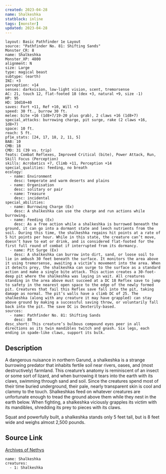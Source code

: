 ```yaml
---
created: 2023-04-28
name: Shalkeshka
statblock: inline
tags: [monster]
updated: 2023-04-28
---
```

```statblock
layout: Basic Pathfinder 1e Layout
source: "Pathfinder No. 81: Shifting Sands"
Monster_CR: 8
name: Shalkeshka
Monster_XP: 4800
alignment: N
size: Large
type: magical beast
subtype: (earth)
INI: +3
perception: +14
senses: darkvision, low-light vision, scent, tremorsense
AC: 21, touch 12, flat-footed 18 (dex +3, natural +9, size -1)
HP: 95
HD: 10d10+40
saves: Fort +11, Ref +10, Will +3
speed: 30 ft., burrow 30 ft.
melee: bite +16 (1d8+7/19-20 plus grab), 2 claws +16 (1d8+7)
special_attacks: burrowing charge, pit surge, rake (2 claws +16, 1d8+7)
space: 10 ft.
reach: 5 ft.
pf1e_stats: [24, 17, 18, 2, 11, 5]
BAB: 10
CMB: 18
CMD: 31 (39 vs. trip)
feats: Combat Reflexes, Improved Critical (bite), Power Attack, Run, Skill Focus (Perception)
skills: Acrobatics +7, Climb +11, Perception +14
special_qualities: feeding, no breath
ecology:
  - name: Environment
    desc: temperate and warm deserts and plains
  - name: Organisation
    desc: solitary or pair
  - name: Treasure
    desc: incidental
special_abilities:
  - name: Burrowing Charge (Ex)
    desc: A shalkeshka can use the charge and run actions while burrowing.
  - name: Feeding (Ex)
    desc: As a free action while a shalkeshka is burrowed beneath the ground, it can go into a dormant state and leech nutrients from the soil. During this time, the shalkeshka regains hit points at a rate of 5 hit points per hour. While in this state, the creature can’t move, doesn’t have to eat or drink, and is considered flat-footed for the first full round of combat if interrupted from its dormancy.
  - name: Pit Surge (Ex)
    desc: A shalkeshka can burrow into dirt, sand, or loose soil to lie in ambush 30 feet beneath the surface. It monitors the area above it using tremorsense, awaiting a victim’s movement into the area. When it detects prey, the shalkeshka can surge to the surface as a standard action and make a single bite attack. This action creates a 30-foot-deep pit where the shalkeshka was laying in wait. All creatures standing in the area above must succeed at a DC 18 Reflex save to jump to safety in the nearest open space to the edge of the newly formed pit. Creatures that fail this Reflex save fall into the pit, taking damage as normal. The pit’s walls have a climb DC of 25. The shalkeshka (along with any creature it may have grappled) can stay above ground by making a successful saving throw, or voluntarily fall back into the pit. The save DC is Dexterity-based.
sources:
  - name: Pathfinder No. 81: Shifting Sands
    desc: 88
desc_short: This creature’s bulbous compound eyes peer in all directions as its twin mandibles twitch and gnash. Six legs, each ending in spade-like claws, support its bulk.
```
## Description
A dangerous nuisance in northern Garund, a shalkeshka is a strange burrowing predator that inhabits fertile soil near rivers, oases, and (most destructively) farmland. This creature’s anatomy is reminiscent of an insect or some sort of lizard, and when burrowing it tears into the earth with its claws, swimming through sand and soil. Since the creatures spend most of their time buried underground, their pale, nearly transparent skin is cool and clammy to the touch. Shalkeshkas feed on whatever creatures are unfortunate enough to tread the ground above them while they nest in the earth below. When fighting, a shalkeshka viciously grapples its victim with its mandibles, shredding its prey to pieces with its claws.

Squat and powerfully built, a shalkeshka stands only 5 feet tall, but is 8 feet wide and weighs almost 2,500 pounds.
## Source Link
[Archives of Nethys](https://aonprd.com/MonsterDisplay.aspx?ItemName=Shalkeshka)
```encounter-table
name: Shalkeshka
creatures:
  - 1: Shalkeshka
```

